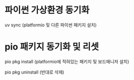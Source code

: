 # 파이썬 가상환경 동기화
uv sync (platformio 및 다른 파이썬 패키지 설치)

# pio 패키지 동기화 및 리셋
pio pkg install (platformio에 적혀있는 패키지 및 보드매니저 설치)

pio pkg uninstall (반대로 삭제)